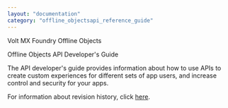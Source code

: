 ```yaml
---
layout: "documentation"
category: "offline_objectsapi_reference_guide"
---
```

                    

Volt MX  Foundry Offline Objects

Offline Objects API Developer's Guide

The API developer's guide provides information about how to use APIs to create custom experiences for different sets of app users, and increase control and security for your apps.

For information about revision history, click [here](Revision_History.html).
